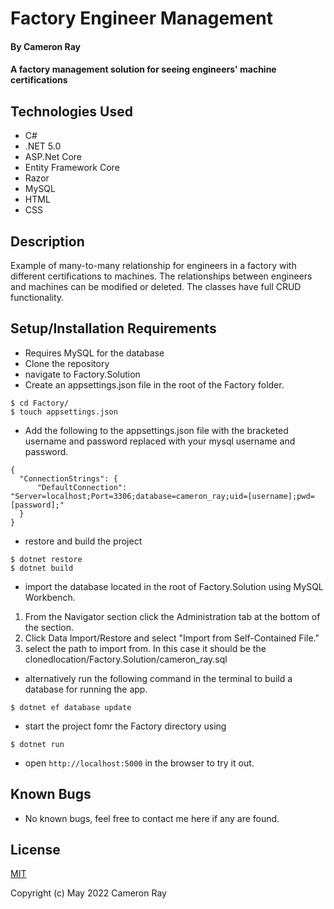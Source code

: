 # Factory Engineer Management

#### By **Cameron Ray**

#### A factory management solution for seeing engineers' machine certifications

## Technologies Used

* C#
* .NET 5.0
* ASP.Net Core
* Entity Framework Core
* Razor
* MySQL
* HTML
* CSS

## Description

Example of many-to-many relationship for engineers in a factory with different certifications to machines. The relationships between engineers and machines can be modified or deleted. The classes have full CRUD functionality.

## Setup/Installation Requirements

* Requires MySQL for the database
* Clone the repository
* navigate to Factory.Solution
* Create an appsettings.json file in the root of the Factory folder.
```
$ cd Factory/
$ touch appsettings.json
```
* Add the following to the appsettings.json file with the bracketed username and password replaced with your mysql username and password.
```
{
  "ConnectionStrings": {
      "DefaultConnection": "Server=localhost;Port=3306;database=cameron_ray;uid=[username];pwd=[password];"
  }
}
```
* restore and build the project
```
$ dotnet restore
$ dotnet build
```
* import the database located in the root of Factory.Solution using MySQL Workbench. 
1. From the Navigator section click the Administration tab at the bottom of the section.
2. Click Data Import/Restore and select "Import from Self-Contained File."
3. select the path to import from. In this case it should be the clonedlocation/Factory.Solution/cameron_ray.sql

* alternatively run the following command in the terminal to build a database for running the app.
```
$ dotnet ef database update
```
* start the project fomr the Factory directory using
```
$ dotnet run
```
* open `http://localhost:5000` in the browser to try it out.

## Known Bugs
* No known bugs, feel free to contact me here if any are found.

## License

[MIT](LICENSE)

Copyright (c) May 2022 Cameron Ray